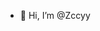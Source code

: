 - 👋 Hi, I’m @Zccyy

<!---
Zccyy/Zccyy is a ✨ special ✨ repository because its `README.md` (this file) appears on your GitHub profile.
You can click the Preview link to take a look at your changes.
--->
